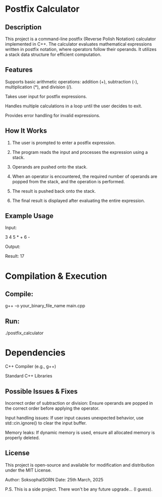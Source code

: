# Postfix Calculator

## Description

This project is a command-line postfix (Reverse Polish Notation) calculator implemented in C++. The calculator evaluates mathematical expressions written in postfix notation, where operators follow their operands. It utilizes a stack data structure for efficient computation.

## Features

Supports basic arithmetic operations: addition (+), subtraction (-), multiplication (*), and division (/).

Takes user input for postfix expressions.

Handles multiple calculations in a loop until the user decides to exit.

Provides error handling for invalid expressions.

## How It Works

1. The user is prompted to enter a postfix expression.

2. The program reads the input and processes the expression using a stack.

3. Operands are pushed onto the stack.

4. When an operator is encountered, the required number of operands are popped from the stack, and the operation is performed.

5. The result is pushed back onto the stack.

6. The final result is displayed after evaluating the entire expression.

## Example Usage

Input:

3 4 5 * + 6 -

Output:

Result: 17

# Compilation & Execution

## Compile:

g++ -o your_binary_file_name main.cpp

## Run:

./postfix_calculator

# Dependencies

C++ Compiler (e.g., g++)

Standard C++ Libraries

## Possible Issues & Fixes

Incorrect order of subtraction or division: Ensure operands are popped in the correct order before applying the operator.

Input handling issues: If user input causes unexpected behavior, use std::cin.ignore() to clear the input buffer.

Memory leaks: If dynamic memory is used, ensure all allocated memory is properly deleted.

## License

This project is open-source and available for modification and distribution under the MIT License.

Author: SoksophalSORN Date: 25th March, 2025

P.S. This is a side project. There won't be any future upgrade... (I guess).

